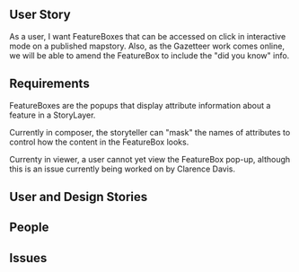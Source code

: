 ## User Story

As a user, I want FeatureBoxes that can be accessed on click in interactive mode on a published mapstory. Also, as the Gazetteer work comes online, we will be able to amend the FeatureBox to include the "did you know" info.


## Requirements

FeatureBoxes are the popups that display attribute information about a feature in a StoryLayer. 

Currently in composer, the storyteller can "mask" the names of attributes to control how the content in the FeatureBox looks. 

Currenty in viewer, a user cannot yet view the FeatureBox pop-up, although this is an issue currently being worked on by Clarence Davis.

## User and Design Stories

## People

## Issues
